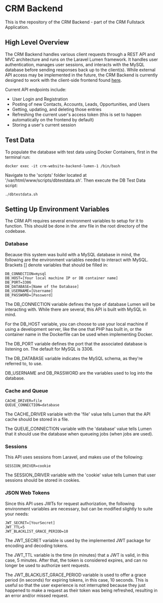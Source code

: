 # CRM Backend

This is the repository of the CRM Backend - part of the CRM Fullstack Application.

## High Level Overview

The CRM Backend handles various client requests through a REST API and MVC architecture and runs on the Laravel Lumen framework. It handles user authentication, manages user sessions, and interacts with the MySQL database before sending responses back up to the client(s). While external API access may be implemented in the future, the CRM Backend is currently designed to work with the client-side frontend found [here](https://github.com/ChristopherH-eth/React-crm-website-frontend).

Current API endpoints include:

-   User Login and Registration
-   Posting of new Contacts, Accounts, Leads, Opportunities, and Users
-   Getting, updating, and deleting those entries
-   Refreshing the current user's access token (this is set to happen automatically on the frontend by default)
-   Storing a user's current session

## Test Data

To populate the database with test data using Docker Containers, first in the terminal run:

```
docker exec -it crm-website-backend-lumen-1 /bin/bash
```

Navigate to the 'scripts' folder located at '/var/html/www/scripts/dbtestdata.sh'. Then execute the DB Test Data script:

```
./dbtestdata.sh
```

## Setting Up Environment Variables

The CRM API requires several environment variables to setup for it to function. This should be done in the .env file in the root directory of the codebase.

### Database

Because this system was build with a MySQL database in mind, the following are the environment variables needed to interact with MySQL. Brackets [] denote variables that should be filled in:

```
DB_CONNECTION=mysql
DB_HOST=[Your local machine IP or DB container name]
DB_PORT=3306
DB_DATABASE=[Name of the Database]
DB_USERNAME=[Username]
DB_PASSWORD=[Password]
```

The DB_CONNECTION variable defines the type of database Lumen will be interacting with. While there are several, this API is built with MySQL in mind.

For the DB_HOST variable, you can choose to use your local machine if using a development server, like the one that PHP has built in, or the container name in the Dockerfile can be used when implementing Docker.

The DB_PORT variable defines the port that the associated database is listening on. The default for MySQL is 3306.

The DB_DATABASE variable indicates the MySQL schema, as they're referred to, to use.

DB_USERNAME and DB_PASSWORD are the variables used to log into the database.

### Cache and Queue

```
CACHE_DRIVER=file
QUEUE_CONNECTION=database
```

The CACHE_DRIVER variable with the 'file' value tells Lumen that the API cache should be stored in a file.

The QUEUE_CONNECTION variable with the 'database' value tells Lumen that it should use the database when queueing jobs (when jobs are used).

### Sessions

This API uses sessions from Laravel, and makes use of the following:

```
SESSION_DRIVER=cookie
```

The SESSION_DRIVER variable with the 'cookie' value tells Lumen that user sessions should be stored in cookies.

### JSON Web Tokens

Since this API uses JWTs for request authorization, the following environment variables are necessary, but can be modified slightly to suite your needs:

```
JWT_SECRET=[YourSecret]
JWT_TTL=5
JWT_BLACKLIST_GRACE_PERIOD=10
```

The JWT_SECRET variable is used by the implemented JWT package for encoding and decoding tokens.

The JWT_TTL variable is the time (in minutes) that a JWT is valid, in this case, 5 minutes. After that, the token is considered expires, and can no longer be used to authorize sent requests.

The JWT_BLACKLIST_GRACE_PERIOD variable is used to offer a grace period (in seconds) for expiring tokens, in this case, 10 seconds. This is useful so that the user experience is not interrupted because they just happened to make a request as their token was being refreshed, resulting in an error and/or missed request.
